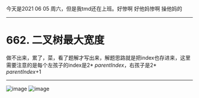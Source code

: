 今天是2021 06 05 周六，但是我tmd还在上班。好惨啊 好他妈惨啊 操他妈的
***
# 662. 二叉树最大宽度
做不出来，累了，菜，看了题解才写出来，解题思路就是把index也存进来，这里需要注意的是每个左孩子的index是2\* *parentIndex*，右孩子是2\* *parentIndex*+1
***
![image](https://user-images.githubusercontent.com/84114842/120742770-22ea2280-c52a-11eb-9fbb-2057bae90aa0.png)
![image](https://user-images.githubusercontent.com/84114842/120742782-28e00380-c52a-11eb-9df2-01f1336a4f25.png)
